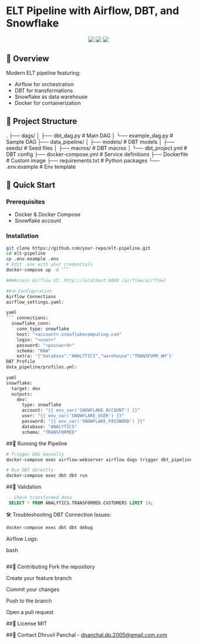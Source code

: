 # ELT Pipeline with Airflow, DBT, and Snowflake

<div align="center">
  <img src="https://img.shields.io/badge/Airflow-017CEE?style=for-the-badge&logo=Apache%20Airflow&logoColor=white">
  <img src="https://img.shields.io/badge/DBT-FF694B?style=for-the-badge&logo=dbt&logoColor=white">
  <img src="https://img.shields.io/badge/Snowflake-29B5E8?style=for-the-badge&logo=Snowflake&logoColor=white">
</div>

## 📌 Overview
Modern ELT pipeline featuring:
- Airflow for orchestration
- DBT for transformations  
- Snowflake as data warehouse
- Docker for containerization

## 📂 Project Structure
.
├── dags/
│ ├── dbt_dag.py # Main DAG
│ └── example_dag.py # Sample DAG
├── data_pipeline/
│ ├── models/ # DBT models
│ ├── seeds/ # Seed files
│ ├── macros/ # DBT macros
│ └── dbt_project.yml # DBT config
├── docker-compose.yml # Service definitions
├── Dockerfile # Custom image
├── requirements.txt # Python packages
└── .env.example # Env template

## 🚀 Quick Start

### Prerequisites
- Docker & Docker Compose
- Snowflake account

### Installation
```bash
git clone https://github.com/your-repo/elt-pipeline.git
cd elt-pipeline
cp .env.example .env
# Edit .env with your credentials
docker-compose up -d ```

###Access Airflow UI: http://localhost:8080 (airflow/airflow)

##⚙️ Configuration
Airflow Connections
airflow_settings.yaml:

yaml
``` connections:
  snowflake_conn:
    conn_type: snowflake
    host: "<account>.snowflakecomputing.com"
    login: "<user>"
    password: "<password>"
    schema: "RAW"
    extra: '{"database":"ANALYTICS","warehouse":"TRANSFORM_WH"}'
DBT Profile
data_pipeline/profiles.yml:

yaml
snowflake:
  target: dev
  outputs:
    dev:
      type: snowflake
      account: "{{ env_var('SNOWFLAKE_ACCOUNT') }}"
      user: "{{ env_var('SNOWFLAKE_USER') }}"
      password: "{{ env_var('SNOWFLAKE_PASSWORD') }}"
      database: "ANALYTICS"
      schema: "TRANSFORMED"
```

##🏃 Running the Pipeline
```bash
# Trigger DAG manually
docker-compose exec airflow-webserver airflow dags trigger dbt_pipeline

# Run DBT directly
docker-compose exec dbt dbt run
```

##🧪 Validation
```sql
-- Check transformed data
 SELECT * FROM ANALYTICS.TRANSFORMED.CUSTOMERS LIMIT 10;
```

🛠 Troubleshooting
DBT Connection Issues:

```bash
docker-compose exec dbt dbt debug
``` 
Airflow Logs:

bash
``` docker-compose logs -f airflow-scheduler -d
```

##🤝 Contributing
Fork the repository

Create your feature branch

Commit your changes

Push to the branch

Open a pull request

##📜 License
MIT

##📧 Contact
Dhruvil Panchal - dpanchal.dp.2005@gmail.com.com

